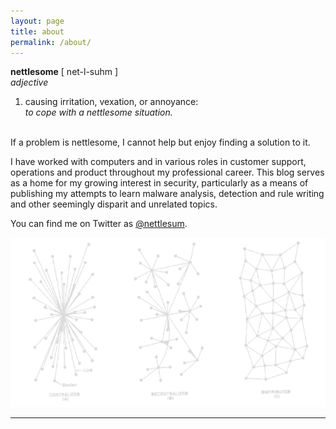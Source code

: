 ```yaml
---
layout: page
title: about
permalink: /about/
---
```


**nettlesome** [ net-l-suhm ]  
*adjective*
1. causing irritation, vexation, or annoyance:  
*to cope with a nettlesome situation.*  

[//]: # (end markdown list)  
  
<br> 
If a problem is nettlesome, I cannot help but enjoy finding a solution to it. 

I have worked with computers and in various roles in customer support, operations and product throughout my professional career. This blog serves as a home for my growing interest in security, particularly as a means of publishing my attempts to learn malware analysis, detection and rule writing and other seemingly disparit and unrelated topics.

You can find me on Twitter as [@nettlesum](https://twitter.com/nettlesum). 

![rhizome](/assets/main/rhizome.png)

---
